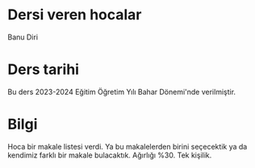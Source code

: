 # Dersi veren hocalar
Banu Diri
# Ders tarihi
Bu ders 2023-2024 Eğitim Öğretim Yılı Bahar Dönemi'nde verilmiştir.
# Bilgi
Hoca bir makale listesi verdi. Ya bu makalelerden birini seçecektik ya da kendimiz farklı bir makale bulacaktık. Ağırlığı %30. Tek kişilik.